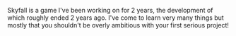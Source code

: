 Skyfall is a game I've been working on for 2 years, the development of which roughly ended 2 years ago. I've come to learn very many things but mostly that you shouldn't be overly ambitious with your first serious project!
